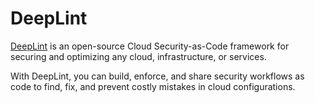 # DeepLint

[DeepLint](https://deeplint.com) is an open-source Cloud Security-as-Code framework for securing and optimizing any cloud, infrastructure, or services. 

With DeepLint, you can build, enforce, and share security workflows as code to find, fix, and prevent costly mistakes in cloud configurations.
